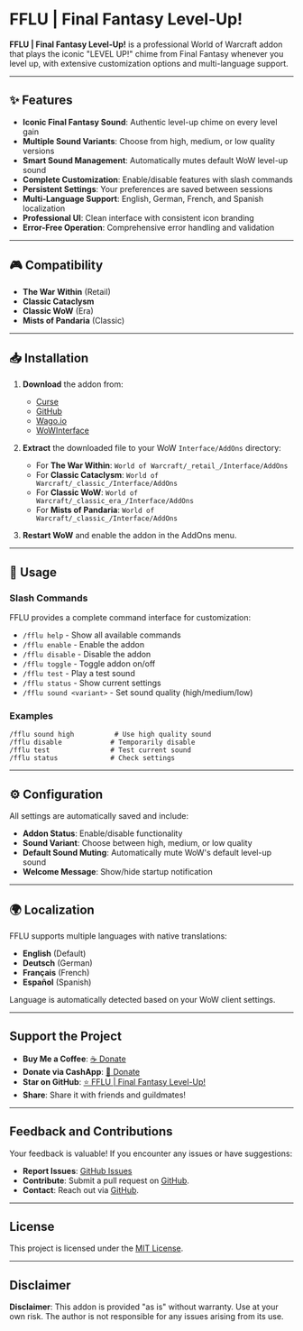 # FFLU | Final Fantasy Level-Up!

**FFLU | Final Fantasy Level-Up!** is a professional World of Warcraft addon that plays the iconic "LEVEL UP!" chime from Final Fantasy whenever you level up, with extensive customization options and multi-language support.

---

## ✨ Features

- **Iconic Final Fantasy Sound**: Authentic level-up chime on every level gain
- **Multiple Sound Variants**: Choose from high, medium, or low quality versions
- **Smart Sound Management**: Automatically mutes default WoW level-up sound
- **Complete Customization**: Enable/disable features with slash commands
- **Persistent Settings**: Your preferences are saved between sessions
- **Multi-Language Support**: English, German, French, and Spanish localization
- **Professional UI**: Clean interface with consistent icon branding
- **Error-Free Operation**: Comprehensive error handling and validation

---

## 🎮 Compatibility

- **The War Within** (Retail)
- **Classic Cataclysm**
- **Classic WoW** (Era)
- **Mists of Pandaria** (Classic)

---

## 📥 Installation

1. **Download** the addon from:
   - [Curse](https://www.curseforge.com/wow/addons/fflu)
   - [GitHub](https://github.com/donniedice/FFLU)
   - [Wago.io](https://addons.wago.io/addons/fflu)
   - [WoWInterface](https://wowinterface.com/downloads/info26252-FFLU-FinalFantasyLevelUp.html)

2. **Extract** the downloaded file to your WoW `Interface/AddOns` directory:
   - For **The War Within**: `World of Warcraft/_retail_/Interface/AddOns`
   - For **Classic Cataclysm**: `World of Warcraft/_classic_/Interface/AddOns`
   - For **Classic WoW**: `World of Warcraft/_classic_era_/Interface/AddOns`
   - For **Mists of Pandaria**: `World of Warcraft/_classic_/Interface/AddOns`

3. **Restart WoW** and enable the addon in the AddOns menu.

---

## 🎯 Usage

### Slash Commands

FFLU provides a complete command interface for customization:

- `/fflu help` - Show all available commands
- `/fflu enable` - Enable the addon
- `/fflu disable` - Disable the addon  
- `/fflu toggle` - Toggle addon on/off
- `/fflu test` - Play a test sound
- `/fflu status` - Show current settings
- `/fflu sound <variant>` - Set sound quality (high/medium/low)

### Examples

```
/fflu sound high          # Use high quality sound
/fflu disable            # Temporarily disable
/fflu test               # Test current sound
/fflu status             # Check settings
```

---

## ⚙️ Configuration

All settings are automatically saved and include:

- **Addon Status**: Enable/disable functionality
- **Sound Variant**: Choose between high, medium, or low quality
- **Default Sound Muting**: Automatically mute WoW's default level-up sound
- **Welcome Message**: Show/hide startup notification

---

## 🌍 Localization

FFLU supports multiple languages with native translations:

- **English** (Default)
- **Deutsch** (German)
- **Français** (French) 
- **Español** (Spanish)

Language is automatically detected based on your WoW client settings.

---

## Support the Project

- **Buy Me a Coffee**: [☕️ Donate](https://www.buymeacoffee.com/donniedice)
- **Donate via CashApp**: [💸 Donate](https://bit.ly/3fyxxSU)
- **Star on GitHub**: [⭐️ FFLU | Final Fantasy Level-Up!](https://github.com/donniedice/FFLU)
- **Share**: Share it with friends and guildmates!

---

## Feedback and Contributions

Your feedback is valuable! If you encounter any issues or have suggestions:
- **Report Issues**: [GitHub Issues](https://github.com/donniedice/FFLU/issues)
- **Contribute**: Submit a pull request on [GitHub](https://github.com/donniedice/FFLU).
- **Contact**: Reach out via [GitHub](https://github.com/donniedice).

---

## License

This project is licensed under the [MIT License](https://github.com/donniedice/FFLU/blob/main/LICENSE).

---

## Disclaimer

**Disclaimer**: This addon is provided "as is" without warranty. Use at your own risk. The author is not responsible for any issues arising from its use.
